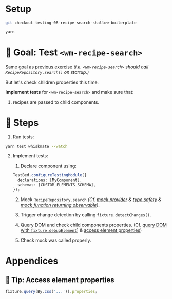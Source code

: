# Setup

```sh
git checkout testing-08-recipe-search-shallow-boilerplate

yarn
```

# 🎯 Goal: Test `<wm-recipe-search>`

Same goal as [previous exercise](04-recipe-search-integration.md) _(i.e. `<wm-recipe-search>` should call `RecipeRepository.search()` on startup.)_

But let's check children properties this time.

**Implement tests** for `<wm-recipe-search>` and make sure that:

1. recipes are passed to child components.

# 📝 Steps

1. Run tests:

```sh
yarn test whiskmate --watch
```

2. Implement tests:

   1. Declare component using:

   ```ts
   TestBed.configureTestingModule({
     declarations: [MyComponent],
     schemas: [CUSTOM_ELEMENTS_SCHEMA],
   });
   ```

   2. Mock `RecipeRepository.search` _(Cf. [mock provider](03-recipe-search-isolated.md#-tip-mock-provider) & [type safety](03-recipe-search-isolated.md#-tip-class-type-safety-) & [mock function returning observable](03-recipe-search-isolated.md#-tip-mock-a-function-returning-an-observable))_.

   3. Trigger change detection by calling `fixture.detectChanges()`.

   4. Query DOM and check child components properties. (Cf. [query DOM with `fixture.debugElement`](04-recipe-search-integration.md#-tip-query-dom-with-fixturedebugelement)] & [access element properties](#-tip-access-element-properties))

   5. Check mock was called properly.

# Appendices

## 🎁 Tip: Access element properties

```ts
fixture.query(By.css('...')).properties;
```
